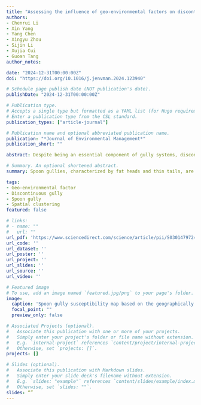 ```yaml
---
title: "Assessing the influence of geo-environmental factors on discontinuous gully erosion at regional scales: A case study of spoon gullies on the loess plateau of China"
authors:
- Chenrui Li
- Xin Yang
- Yang Chen
- Xingyu Zhou
- Sijin Li
- Xujia Cui
- Guoan Tang
author_notes:

date: "2024-12-31T00:00:00Z"
doi: "https://doi.org/10.1016/j.jenvman.2024.123940"

# Schedule page publish date (NOT publication's date).
publishDate: "2024-12-31T00:00:00Z"

# Publication type.
# Accepts a single type but formatted as a YAML list (for Hugo requirements).
# Enter a publication type from the CSL standard.
publication_types: ["article-journal"]

# Publication name and optional abbreviated publication name.
publication: "*Journal of Environmental Management*"
publication_short: ""

abstract: Despite being an essential component of gully systems, discontinuous gullies have received less attention for their complex formation mechanisms and often overlooked sediment yield processes. Factorial analysis helps elucidate gullying processes, but relevant studies on discontinuous gullies are currently lacking, especially at large scales. Spoon gullies, characterized by fat heads and thin tails, are a typical type of discontinuous hillslope gully found extensively on the Loess Plateau of China. Based on an inventory of 4077 spoon gullies and 13 geo-environmental factors, variations in factor dominance influencing the gully erosion were explored within a global-local framework, using Geodetector, geographically weighted regression, and spatially constrained multivariate clustering. Among individual factors, continuous gully density explained 41.6% of the spatial distribution of spoon gullies, followed by normalized difference vegetation index (NDVI), soil characteristics, and precipitation, ranging from 12.0% to 18.6%, while land use and topography exerted a negligible effect. The interaction of two factors showed a nonlinear enhancement in explanatory power, reaching 77.1%, 71.8%, and 69.7% when combining continuous gully density with loess thickness, precipitation, and NDVI, respectively. Moreover, except for generally negative regression coefficients of NDVI, other factors showed positive and negative values, indicating significant spatial variability in their effects on spoon gullies. Seven spoon gully clusters were thereby identified, each dominated by an evident factor among continuous gully density, precipitation, loess thickness, and soil texture. A spoon gully susceptibility map comprising five levels was further produced under a model accuracy of 85.8%, suggesting reliable performance in predicting gully occurrence. Overall, the influence of factors on spoon gully development exhibit remarkable complexities, mainly depending on spatial variation in the intricate interactions among factors and their scale-dependent behaviors. This study provides new insights into the spatial heterogeneity of discontinuous gullies at a regional scale and offers implications for developing targeted strategies against gully erosion.

# Summary. An optional shortened abstract.
summary: Spoon gullies, characterized by fat heads and thin tails, are a typical type of discontinuous hillslope gully found extensively on the Loess Plateau of China. This study explores the variations in factor dominance influencing the gully erosion within a global-local framework, using Geodetector, geographically weighted regression, and spatially constrained multivariate clustering. The study provides new insights into the spatial heterogeneity of discontinuous gullies at a regional scale and offers implications for developing targeted strategies against gully erosion.

tags:
- Geo-environmental factor
- Discontinuous gully
- Spoon gully
- Spatial clustering
featured: false

# links:
# - name: ""
#   url: ""
url_pdf: 'https://www.sciencedirect.com/science/article/pii/S0301479724039276/pdfft?md5=6903d7e71e075bd3da8c86124728df76&pid=1-s2.0-S0301479724039276-main.pdf'
url_code: ''
url_dataset: ''
url_poster: ''
url_project: ''
url_slides: ''
url_source: ''
url_video: ''

# Featured image
# To use, add an image named `featured.jpg/png` to your page's folder. 
image:
  caption: 'Spoon gully susceptibility map based on the geographically weighted regression model'
  focal_point: ""
  preview_only: false

# Associated Projects (optional).
#   Associate this publication with one or more of your projects.
#   Simply enter your project's folder or file name without extension.
#   E.g. `internal-project` references `content/project/internal-project/index.md`.
#   Otherwise, set `projects: []`.
projects: []

# Slides (optional).
#   Associate this publication with Markdown slides.
#   Simply enter your slide deck's filename without extension.
#   E.g. `slides: "example"` references `content/slides/example/index.md`.
#   Otherwise, set `slides: ""`.
slides: “”
---
```

